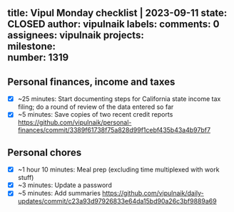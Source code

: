 title:	Vipul Monday checklist | 2023-09-11
state:	CLOSED
author:	vipulnaik
labels:	
comments:	0
assignees:	vipulnaik
projects:	
milestone:	
number:	1319
--
## Personal finances, income and taxes

- [x] ~25 minutes: Start documenting steps for California state income tax filing; do a round of review of the data entered so far
- [x] ~5 minutes: Save copies of two recent credit reports https://github.com/vipulnaik/personal-finances/commit/3389f61738f75a828d99f1cebf435b43a4b97bf7 

## Personal chores

- [x] ~1 hour 10 minutes: Meal prep (excluding time multiplexed with work stuff)
- [x] ~3 minutes: Update a password
- [x] ~5 minutes: Add summaries https://github.com/vipulnaik/daily-updates/commit/c23a93d97926833e64da15bd90a26c3bf9889a69 
